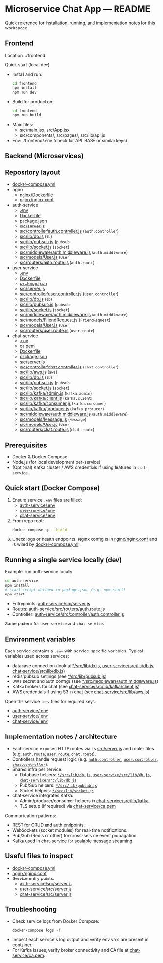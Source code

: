 # Microservice Chat App — README

Quick reference for installation, running, and implementation notes for this workspace.

## Frontend

Location: ./frontend

Quick start (local dev)
- Install and run:
  ```sh
  cd frontend
  npm install
  npm run dev
  ```
- Build for production:
  ```sh
  cd frontend
  npm run build
  ```
- Main files:
  - src/main.jsx, src/App.jsx
  - src/components/, src/pages/, src/lib/api.js
- Env: ./frontend/.env (check for API_BASE or similar keys)

## Backend (Microservices)


## Repository layout
- [docker-compose.yml](docker-compose.yml)
- nginx
  - [nginx/Dockerfile](nginx/Dockerfile)
  - [nginx/nginx.conf](nginx/nginx.conf)
- auth-service
  - [.env](auth-service/.env)
  - [Dockerfile](auth-service/Dockerfile)
  - [package.json](auth-service/package.json)
  - [src/server.js](auth-service/src/server.js)
  - [src/controller/auth.controller.js](auth-service/src/controller/auth.controller.js) (`auth.controller`)
  - [src/lib/db.js](auth-service/src/lib/db.js) (`db`)
  - [src/lib/pubsub.js](auth-service/src/lib/pubsub.js) (`pubsub`)
  - [src/lib/socket.js](auth-service/src/lib/socket.js) (`socket`)
  - [src/middleware/auth.middleware.js](auth-service/src/middleware/auth.middleware.js) (`auth.middleware`)
  - [src/models/User.js](auth-service/src/models/User.js) (`User`)
  - [src/routers/auth.route.js](auth-service/src/routers/auth.route.js) (`auth.route`)
- user-service
  - [.env](user-service/.env)
  - [Dockerfile](user-service/Dockerfile)
  - [package.json](user-service/package.json)
  - [src/server.js](user-service/src/server.js)
  - [src/controller/user.controller.js](user-service/src/controller/user.controller.js) (`user.controller`)
  - [src/lib/db.js](user-service/src/lib/db.js) (`db`)
  - [src/lib/pubsub.js](user-service/src/lib/pubsub.js) (`pubsub`)
  - [src/lib/socket.js](user-service/src/lib/socket.js) (`socket`)
  - [src/middleware/auth.middleware.js](user-service/src/middleware/auth.middleware.js) (`auth.middleware`)
  - [src/models/FriendRequest.js](user-service/src/models/FriendRequest.js) (`FriendRequest`)
  - [src/models/User.js](user-service/src/models/User.js) (`User`)
  - [src/routers/user.route.js](user-service/src/routers/user.route.js) (`user.route`)
- chat-service
  - [.env](chat-service/.env)
  - [ca.pem](chat-service/ca.pem)
  - [Dockerfile](chat-service/Dockerfile)
  - [package.json](chat-service/package.json)
  - [src/server.js](chat-service/src/server.js)
  - [src/controller/chat.controller.js](chat-service/src/controller/chat.controller.js) (`chat.controller`)
  - [src/lib/aws.js](chat-service/src/lib/aws.js) (`aws`)
  - [src/lib/db.js](chat-service/src/lib/db.js) (`db`)
  - [src/lib/pubsub.js](chat-service/src/lib/pubsub.js) (`pubsub`)
  - [src/lib/socket.js](chat-service/src/lib/socket.js) (`socket`)
  - [src/lib/kafka/admin.js](chat-service/src/lib/kafka/admin.js) (`kafka.admin`)
  - [src/lib/kafka/client.js](chat-service/src/lib/kafka/client.js) (`kafka.client`)
  - [src/lib/kafka/consumer.js](chat-service/src/lib/kafka/consumer.js) (`kafka.consumer`)
  - [src/lib/kafka/producer.js](chat-service/src/lib/kafka/producer.js) (`kafka.producer`)
  - [src/middleware/auth.middleware.js](chat-service/src/middleware/auth.middleware.js) (`auth.middleware`)
  - [src/models/Message.js](chat-service/src/models/Message.js) (`Message`)
  - [src/models/User.js](chat-service/src/models/User.js) (`User`)
  - [src/routers/chat.route.js](chat-service/src/routers/chat.route.js) (`chat.route`)

## Prerequisites
- Docker & Docker Compose
- Node.js (for local development per-service)
- (Optional) Kafka cluster / AWS credentials if using features in `chat-service`.

## Quick start (Docker Compose)
1. Ensure service `.env` files are filled:
   - [auth-service/.env](auth-service/.env)
   - [user-service/.env](user-service/.env)
   - [chat-service/.env](chat-service/.env)
2. From repo root:
   ```sh
   docker-compose up --build
   ```
3. Check logs or health endpoints. Nginx config is in [nginx/nginx.conf](nginx/nginx.conf) and is wired by [docker-compose.yml](docker-compose.yml).

## Running a single service locally (dev)
Example: run auth-service locally
```sh
cd auth-service
npm install
# start script defined in package.json (e.g. npm start)
npm start
```
- Entrypoints: [auth-service/src/server.js](auth-service/src/server.js)
- Routes: [auth-service/src/routers/auth.route.js](auth-service/src/routers/auth.route.js)
- Controller: [auth-service/src/controller/auth.controller.js](auth-service/src/controller/auth.controller.js)

Same pattern for `user-service` and `chat-service`.

## Environment variables
Each service contains a `.env` with service-specific variables. Typical variables used across services:
- database connection (look at [*/src/lib/db.js](auth-service/src/lib/db.js), [user-service/src/lib/db.js](user-service/src/lib/db.js), [chat-service/src/lib/db.js](chat-service/src/lib/db.js))
- redis/pubsub settings (see [*/src/lib/pubsub.js](auth-service/src/lib/pubsub.js))
- JWT secret and auth configs (see [*/src/middleware/auth.middleware.js](auth-service/src/middleware/auth.middleware.js))
- Kafka brokers for chat (see [chat-service/src/lib/kafka/client.js](chat-service/src/lib/kafka/client.js))
- AWS credentials if using S3 in chat (see [chat-service/src/lib/aws.js](chat-service/src/lib/aws.js))

Open the service `.env` files for required keys:
- [auth-service/.env](auth-service/.env)
- [user-service/.env](user-service/.env)
- [chat-service/.env](chat-service/.env)

## Implementation notes / architecture
- Each service exposes HTTP routes via its [src/server.js](auth-service/src/server.js) and router files (e.g. [`auth.route`](auth-service/src/routers/auth.route.js), [`user.route`](user-service/src/routers/user.route.js), [`chat.route`](chat-service/src/routers/chat.route.js)).
- Controllers handle request logic (e.g. [`auth.controller`](auth-service/src/controller/auth.controller.js), [`user.controller`](user-service/src/controller/user.controller.js), [`chat.controller`](chat-service/src/controller/chat.controller.js)).
- Shared infra per service:
  - Database helpers: [`*/src/lib/db.js`](auth-service/src/lib/db.js), [`user-service/src/lib/db.js`](user-service/src/lib/db.js), [`chat-service/src/lib/db.js`](chat-service/src/lib/db.js)
  - Pub/Sub helpers: [`*/src/lib/pubsub.js`](auth-service/src/lib/pubsub.js)
  - Socket helpers: [`*/src/lib/socket.js`](auth-service/src/lib/socket.js)
- chat-service integrates Kafka:
  - Admin/producer/consumer helpers in [chat-service/src/lib/kafka](chat-service/src/lib/kafka).
  - TLS setup (if required) via [chat-service/ca.pem](chat-service/ca.pem).

Communication patterns:
- REST for CRUD and auth endpoints.
- WebSockets (socket modules) for real-time notifications.
- Pub/Sub (Redis or other) for cross-service event propagation.
- Kafka used in chat-service for scalable message streaming.

## Useful files to inspect
- [docker-compose.yml](docker-compose.yml)
- [nginx/nginx.conf](nginx/nginx.conf)
- Service entry points:
  - [auth-service/src/server.js](auth-service/src/server.js)
  - [user-service/src/server.js](user-service/src/server.js)
  - [chat-service/src/server.js](chat-service/src/server.js)

## Troubleshooting
- Check service logs from Docker Compose:
  ```sh
  docker-compose logs -f
  ```
- Inspect each service's log output and verify env vars are present in container.
- For Kafka issues, verify broker connectivity and CA file at [chat-service/ca.pem](chat-service/ca.pem).
